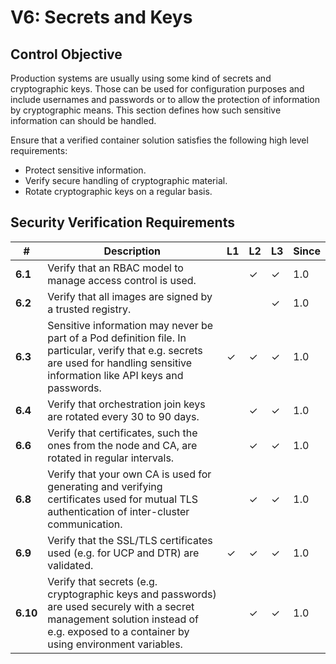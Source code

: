 # V6: Secrets and Keys

## Control Objective

Production systems are usually using some kind of secrets and cryptographic keys. Those can be used for configuration purposes and include usernames and passwords or to allow the protection of information by cryptographic means. This section defines how such sensitive information can should be handled.

Ensure that a verified container solution satisfies the following high level requirements:

* Protect sensitive information.
* Verify secure handling of cryptographic material.
* Rotate cryptographic keys on a regular basis.

## Security Verification Requirements

| # | Description | L1 | L2 | L3 | Since |
| --- | --- | --- | --- | -- | -- |
| **6.1** | Verify that an RBAC model to manage access control is used. |  | ✓ | ✓ | 1.0 |
| **6.2** | Verify that all images are signed by a trusted registry. |  |  | ✓ | 1.0 |
| **6.3** | Sensitive information may never be part of a Pod definition file. In particular, verify that e.g. secrets are used for handling sensitive information like API keys and passwords.  | ✓ | ✓ | ✓ | 1.0 |
| **6.4** | Verify that orchestration join keys are rotated every 30 to 90 days. |  | ✓ | ✓ | 1.0 |
| **6.6** | Verify that certificates, such the ones from the node and CA, are rotated in regular intervals. |  | ✓ | ✓ | 1.0 |
| **6.8** | Verify that your own CA is used for generating and verifying certificates used for mutual TLS authentication of inter-cluster communication. |  | ✓ | ✓ | 1.0 |
| **6.9** | Verify that the SSL/TLS certificates used (e.g. for UCP and DTR) are validated. | ✓ | ✓ | ✓ | 1.0 |
| **6.10** | Verify that secrets (e.g. cryptographic keys and passwords) are used securely with a secret management solution instead of e.g. exposed to a container by using environment variables. |  | ✓ | ✓ | 1.0 |
